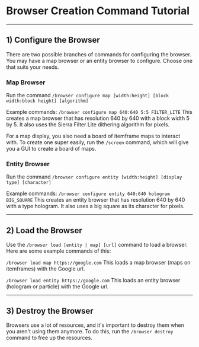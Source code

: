 # Browser Creation Command Tutorial

---

## 1) Configure the Browser
There are two possible branches of commands for configuring the browser. You
may have a map browser or an entity browser to configure. Choose one that suits
your needs.

### Map Browser
Run the command `/browser configure map [width:height] [block width:block height] [algorithm]`

Example commands: `/browser configure map 640:640 5:5 FILTER_LITE` This creates a map browser that
has resolution 640 by 640 with a block width 5 by 5. It also uses the Sierra Filter Lite
dithering algorithm for pixels.

For a map display, you also need a board of itemframe maps to interact with. To create one super
easily, run the `/screen` command, which will give you a GUI to create a board of maps.

### Entity Browser
Run the command `/browser configure entity [width:height] [display type] [character]`

Example commands: `/browser configure entity 640:640 hologram BIG_SQUARE` This creates an entity browser that
has resolution 640 by 640 with a type hologram. It also uses a big square as its character for pixels.

---

## 2) Load the Browser
Use the `/browser load [entity | map] [url]` command to load a browser.
Here are some example commands of this:

`/browser load map https://google.com`
This loads a map browser (maps on itemframes) with the Google url.

`/browser load entity https://google.com`
This loads an entity browser (hologram or particle) with the Google url.

---

## 3) Destroy the Browser
Browsers use a lot of resources, and it's important to destroy them when
you aren't using them anymore. To do this, run the `/browser destroy`
command to free up the resources.